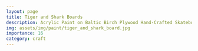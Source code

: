 ```yaml
---
layout: page
title: Tiger and Shark Boards
description: Acrylic Paint on Baltic Birch Plywood Hand-Crafted Skateboards, 2013
img: assets/img/paint/tiger_and_shark_board.jpg
importance: 16
category: craft
---
```



